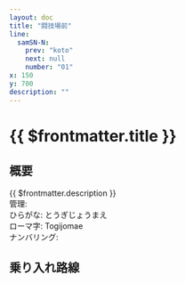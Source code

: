 ```yaml
---
layout: doc
title: "闘技場前"
line:
  samSN-N:
    prev: "koto"
    next: null
    number: "01"
x: 150
y: 700
description: ""
---
```


# {{ $frontmatter.title }}
<!-- ![駅の写真の説明](駅の写真のURL) -->

## 概要
{{ $frontmatter.description }}  
管理:   
ひらがな: とうぎじょうまえ  
ローマ字: Togijomae  
ナンバリング: <Numberling />

## 乗り入れ路線
<LineInfo />
